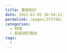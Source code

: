 ```yaml
---
title: 基础知识
date: 2022-01-05 10:54:21
permalink: /pages/2f379b/
categories:
  - 前端
  - 前端进阶路线
tags:
  -
---
```

